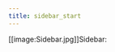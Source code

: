 ```yaml
---
title: sidebar_start
---
```

<span class="sidebar-bar">[[image:Sidebar.jpg]]</span><span class="sidebar_content"><span class="sidebar_title">Sidebar: </span>
 